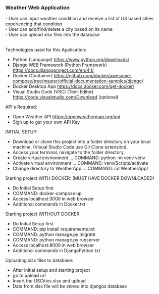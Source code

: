 <h3>Weather Web Application</h3>
- User can input weather condition and receive a list of US based cities experiencing that condition<br>
- User can add/find/delete a city based on its name<br>
- User can upload xlsx files into the database<br><br>

Technologies used for this Application:
- Python (Language) https://www.python.org/downloads/
- Django WEB Framework (Python Framework) https://docs.djangoproject.com/en/4.1/
- Docker (Container) https://github.com/docker/awesome-compose/tree/master/official-documentation-samples/django/
- Docker Desktop App https://docs.docker.com/get-docker/
- Visual Studio Code (VSC) (Text-Editor) https://code.visualstudio.com/Download (optional)

API's Required:
- Open Weather API https://openweathermap.org/api
- Sign up to get your own API Key

INITIAL SETUP:
- Download or clone this project into a folder directory on your local machine. (Visual Studio Code use Git Clone extension).
- Access your terminal, navigate to the folder directory.
- Create virtual environment  ...  COMMAND: python -m venv venv
- Activate virtual environment ... COMMAND: venv/Scripts/activate 
- Change directory to WeatherApp ... COMMAND: cd WeatherApp/

Starting project WITH DOCKER: (MUST HAVE DOCKER DOWNLOADED)               
- Do Initial Setup first
- COMMAND: docker-compose up
- Access localhost:3000 in web browser
- Additional commands in Docker.txt

Starting project WITHOUT DOCKER:
- Do Initial Setup first
- COMMAND: pip install requirements.txt
- COMMAND: python manage.py migrate
- COMMAND: python manage.py runserver
- Access localhost:8000 in web browser
- Additional commands in DjangoPython.txt

Uploading xlsx files to database:
- After initial setup and starting project
- go to upload url
- Insert the USCities.xlsx and upload
- Data from xlsx file will be stored into djangos database
